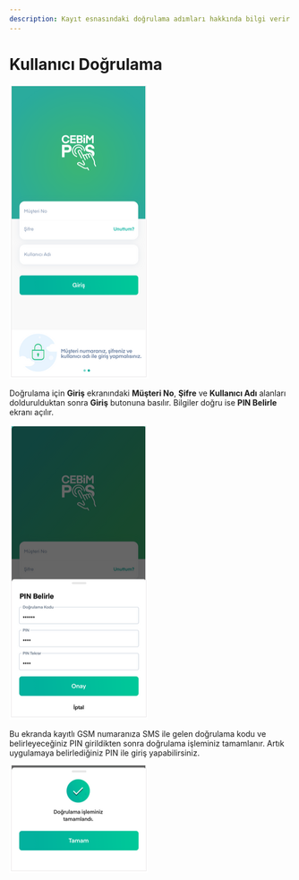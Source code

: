 ```yaml
---
description: Kayıt esnasındaki doğrulama adımları hakkında bilgi verir.
---
```


# Kullanıcı Doğrulama

![](../../.gitbook/assets/image%20%281%29.png)

Doğrulama için **Giriş** ekranındaki **Müşteri No**, **Şifre** ve **Kullanıcı Adı** alanları doldurulduktan sonra **Giriş** butonuna basılır. Bilgiler doğru ise **PIN Belirle** ekranı açılır.

![](../../.gitbook/assets/2%20%281%29.png)

Bu ekranda kayıtlı GSM numaranıza SMS ile gelen doğrulama kodu ve belirleyeceğiniz PIN girildikten sonra doğrulama işleminiz tamamlanır. Artık uygulamaya belirlediğiniz PIN ile giriş yapabilirsiniz.

![](../../.gitbook/assets/3.png)

